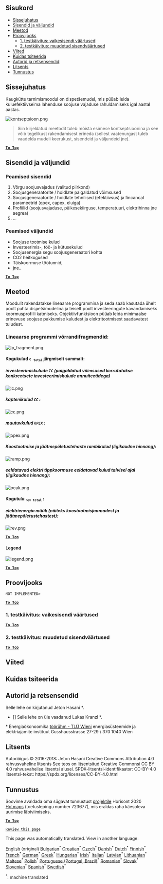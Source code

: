 <h2> Sisukord </h2><ul><li> <a href="#introduction">Sissejuhatus</a> </li><li> <a href="#inputs-and-outputs">Sisendid ja väljundid</a> </li><li> <a href="#method">Meetod</a> </li><li> <a href="#sample-run">Proovijooks</a> <ul><li> <a href="#test-run-1-default-input-values">1. testkäivitus: vaikesisendi väärtused</a> </li><li> <a href="#test-run-2-modified-input-values">2. testkäivitus: muudetud sisendväärtused</a> </li></ul></li><li> <a href="#references">Viited</a> </li><li> <a href="#how-to-cite">Kuidas tsiteerida</a> </li><li> <a href="#authors-and-reviewers">Autorid ja retsensendid</a> </li><li> <a href="#license">Litsents</a> </li><li> <a href="#acknowledgement">Tunnustus</a> </li></ul><h2> Sissejuhatus </h2><p> Kaugkütte tarnimismoodul on dispetšemudel, mis püüab leida kuluefektiivseima lahenduse soojuse vajaduse rahuldamiseks igal aastal aastas. </p><p><img alt="kontseptsioon.png" src="https://github.com/HotMaps/hotmaps_wiki/blob/master/Images/dh_supply/concept.png"/></p><blockquote><p> Siin kirjeldatud meetodit tuleb mõista esimese kontseptsioonina ja see võib tegelikust rakendamisest erineda (sellest vaatenurgast tuleb vaadelda mudeli keerukust, sisendeid ja väljundeid jne). </p></blockquote><p><ins> <code><strong><a href="#table-of-contents">To Top</a></strong></code> </ins> </p><h2> Sisendid ja väljundid </h2><h3> Peamised sisendid </h3><ol><li> Võrgu soojusvajadus (valitud piirkond) </li><li> Soojusgeneraatorite / hoidlate paigaldatud võimsused </li><li> Soojusgeneraatorite / hoidlate tehnilised (efektiivsus) ja fincancal parameetrid (opex, capex, eluiga) </li><li> Profiilid (soojusvajaduse, päikesekiirguse, temperatuuri, elektrihinna jne aegrea) </li><li> ... </li></ol><h3> Peamised väljundid </h3><ul><li> Soojuse tootmise kulud </li><li> Investeerimis-, töö- ja kütusekulud </li><li> Soojusenergia segu soojusgeneraatori kohta </li><li> CO2 heitkogused </li><li> Täiskoormuse töötunnid, </li><li> jne.. </li></ul><p><ins> <code><strong><a href="#table-of-contents">To Top</a></strong></code> </ins> </p><h2> Meetod </h2><p> Moodulit rakendatakse lineaarse programmina ja seda saab kasutada ühelt poolt puhta dispetšimudelina ja teiselt poolt investeeringute kavandamiseks koormusprofiili katmiseks. Objektiivfunktsioon püüab leida minimaalse erinevuse soojuse pakkumise kuludest ja elektritootmisest saadavatest tuludest. </p><h3> Lineaarse programmi võrrandifragmendid: </h3><p><img alt="lp_fragment.png" src="https://github.com/HotMaps/hotmaps_wiki/blob/master/Images/dh_supply/lp_fragment.png"/></p><h4> Kogukulud <code>c <sub>total</sub></code> järgmiselt summalt: </h4><h5> investeerimiskulude <code>IC</code> (paigaldatud võimsused korrutatakse konkreetsete investeerimiskulude annuiteetidega) </h5><p><img alt="ic.png" src="https://github.com/HotMaps/hotmaps_wiki/blob/master/Images/dh_supply/ic.png"/></p><h5> kaptenikulud <code>CC</code> : </h5><p><img alt="cc.png" src="https://github.com/HotMaps/hotmaps_wiki/blob/master/Images/dh_supply/cc.png"/></p><h5> muutuvkulud <code>OPEX</code> : </h5><p><img alt="opex.png" src="https://github.com/HotMaps/hotmaps_wiki/blob/master/Images/dh_supply/opex.png"/></p><h5> Koostootmise ja jäätmepõletustehaste rambikulud (ligikaudne hinnang): </h5><p><img alt="ramp.png" src="https://github.com/HotMaps/hotmaps_wiki/blob/master/Images/dh_supply/ramp.png"/></p><h5> eeldatavad elektri tippkoormuse eeldatavad kulud talvisel ajal (ligikaudne hinnang): </h5><p><img alt="peak.png" src="https://github.com/HotMaps/hotmaps_wiki/blob/master/Images/dh_supply/peak.png"/></p><h4> Kogutulu <code><sub>rev total</sub></code> : </h4><h5> elektrienergia müük (näiteks koostootmisjaamadest ja jäätmepõletustehastest): </h5><p><img alt="rev.png" src="https://github.com/HotMaps/hotmaps_wiki/blob/master/Images/dh_supply/rev.png"/></p><p><ins> <code><strong><a href="#table-of-contents">To Top</a></strong></code> </ins> </p><h4> Legend </h4><p><img alt="legend.png" src="https://github.com/HotMaps/hotmaps_wiki/blob/master/Images/dh_supply/legend.png"/></p><p><ins> <code><strong><a href="#table-of-contents">To Top</a></strong></code> </ins> </p><h2> Proovijooks </h2><p> <code>NOT IMPLEMENTED&gt;</code> </p> <p><ins> <code><strong><a href="#table-of-contents">To Top</a></strong></code> </ins> </p><h3> 1. testkäivitus: vaikesisendi väärtused </h3><p><ins> <code><strong><a href="#table-of-contents">To Top</a></strong></code> </ins> </p><h3> 2. testkäivitus: muudetud sisendväärtused </h3><p><ins> <code><strong><a href="#table-of-contents">To Top</a></strong></code> </ins> </p><h2> Viited </h2><h2> Kuidas tsiteerida </h2><h2> Autorid ja retsensendid </h2><p> Selle lehe on kirjutanud Jeton Hasani *. </p><ul><li> [] Selle lehe on üle vaadanud Lukas Kranzl *. </li></ul><p> * Energiaökonoomika <a href="https://eeg.tuwien.ac.at/">töörühm - TLÜ Wieni</a> energiasüsteemide ja elektriajamite instituut Gusshausstrasse 27-29 / 370 1040 Wien </p><h2> Litsents </h2><p> Autoriõigus © 2016-2018: Jeton Hasani Creative Commons Attribution 4.0 rahvusvaheline litsents See teos on litsentsitud Creative Commonsi CC BY 4.0 rahvusvahelise litsentsi alusel. SPDX-litsentsi-identifikaator: CC-BY-4.0 litsentsi-tekst: https://spdx.org/licenses/CC-BY-4.0.html </p><h2> Tunnustus </h2><p> Soovime avaldada oma sügavat tunnustust <a href="https://www.hotmaps-project.eu">projektile</a> Horisont 2020 <a href="https://www.hotmaps-project.eu">Hotmaps</a> (toetuslepingu number 723677), mis eraldas raha käesoleva uurimise läbiviimiseks. </p><p><ins> <code><strong><a href="#table-of-contents">To Top</a></strong></code> </ins> </p><p> <code><a href="https://github.com/HotMaps/hotmaps_wiki/wiki/CM_DH_supply/_edit">Review this page</a></code> </p>

This page was automatically translated. View in another language:

[English](../en/CM-District-heating-supply-dispatch.md) (original) [Bulgarian](../bg/CM-District-heating-supply-dispatch.md)<sup>\*</sup> [Croatian](../hr/CM-District-heating-supply-dispatch.md)<sup>\*</sup> [Czech](../cs/CM-District-heating-supply-dispatch.md)<sup>\*</sup> [Danish](../da/CM-District-heating-supply-dispatch.md)<sup>\*</sup> [Dutch](../nl/CM-District-heating-supply-dispatch.md)<sup>\*</sup>  [Finnish](../fi/CM-District-heating-supply-dispatch.md)<sup>\*</sup> [French](../fr/CM-District-heating-supply-dispatch.md)<sup>\*</sup> [German](../de/CM-District-heating-supply-dispatch.md)<sup>\*</sup> [Greek](../el/CM-District-heating-supply-dispatch.md)<sup>\*</sup> [Hungarian](../hu/CM-District-heating-supply-dispatch.md)<sup>\*</sup> [Irish](../ga/CM-District-heating-supply-dispatch.md)<sup>\*</sup> [Italian](../it/CM-District-heating-supply-dispatch.md)<sup>\*</sup> [Latvian](../lv/CM-District-heating-supply-dispatch.md)<sup>\*</sup> [Lithuanian](../lt/CM-District-heating-supply-dispatch.md)<sup>\*</sup> [Maltese](../mt/CM-District-heating-supply-dispatch.md)<sup>\*</sup> [Polish](../pl/CM-District-heating-supply-dispatch.md)<sup>\*</sup> [Portuguese (Portugal, Brazil)](../pt/CM-District-heating-supply-dispatch.md)<sup>\*</sup> [Romanian](../ro/CM-District-heating-supply-dispatch.md)<sup>\*</sup> [Slovak](../sk/CM-District-heating-supply-dispatch.md)<sup>\*</sup> [Slovenian](../sl/CM-District-heating-supply-dispatch.md)<sup>\*</sup> [Spanish](../es/CM-District-heating-supply-dispatch.md)<sup>\*</sup> [Swedish](../sv/CM-District-heating-supply-dispatch.md)<sup>\*</sup> 

<sup>\*</sup>: machine translated
